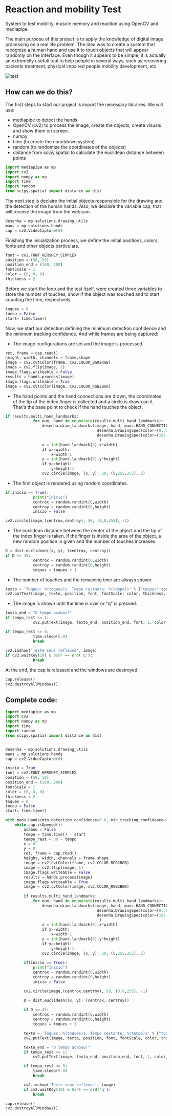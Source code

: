 # Reaction and mobility Test
System to test mobility, muscle memory and reaction using OpenCV and mediapipe.

The main purpose of this project is to apply the knowledge of digital image processing on a real life problem. The idea was to create a system that recognize a human hand and use it to touch objects that will appear randomly on the interface. Even though it appears to be simple, it is actually an extremelly usefull tool to help people in several ways, such as recovering pacients treatment, physical impaired people mobility development, etc.

![test](/img/testereacao.gif)

## How can we do this?

The first steps to start our project is import the necessary libraries.
We will use:
* mediapipe to detect the hands 
* OpenCV (cv2) to process the image, create the objects, create visuals and show them on screen.
* numpy
* time (to create the countdown system)
* random (to randomize the coordinates of the objects)
* distance from scipy.spatial to calculate the euclidean distance between points

~~~Python
import mediapipe as mp
import cv2
import numpy as np
import time
import random
from scipy.spatial import distance as dist
~~~

The next step is declaire the initial objects responsible for the drawing and the detection of the human hands. Also, we declaire the variable cap, that will receive the image from the webcam.

~~~Python
desenha = mp.solutions.drawing_utils
maos = mp.solutions.hands
cap = cv2.VideoCapture(0)
~~~

Finishing the inicialization process, we define the initial positions, colors, fonts and other objects particulars.   

~~~Python
font = cv2.FONT_HERSHEY_SIMPLEX
position = (50, 50)
position_end = (180, 200)
fontScale = 1
color = (0, 0, 0)
thickness = 2
~~~

Before we start the loop and the test itself, were created three variables to store the number of touches, show if the object was touched and to start counting the time, respectively. 

~~~Python
toques = 0
tocou = False
start= time.time()
~~~

Now, we start our detection defining the minimum detection confidence and the minimum tracking confidence. And while  frames are being captured:

* The image configurations are set and the image is processed.

~~~Python
ret, frame = cap.read()
height, width, channels = frame.shape
image = cv2.cvtColor(frame, cv2.COLOR_BGR2RGB)
image = cv2.flip(image, 1)
image.flags.writeable = False
results = hands.process(image)
image.flags.writeable = True
image = cv2.cvtColor(image, cv2.COLOR_RGB2BGR)
~~~

* The hand points and the hand connections are drawn, the coordinates of the tip of the index finger is collected and a circle is drawn on it. That's the base point to check if the hand touches the object.

~~~Python
if results.multi_hand_landmarks:
            for num, hand in enumerate(results.multi_hand_landmarks):
                desenha.draw_landmarks(image, hand, maos.HAND_CONNECTIONS, 
                                        desenha.DrawingSpec(color=(0, 0, 0), thickness=2, circle_radius=2),
                                        desenha.DrawingSpec(color=(195, 195, 195), thickness=2, circle_radius=2),
                                         )
                x = int(hand.landmark[8].x*width)
                if x>=width:
                    x=width-1
                y = int(hand.landmark[8].y*height)
                if y>=height:
                    y=height-1                      
                cv2.circle(image, (x, y), 20, (0,255,255), 2)
~~~

* The first object is rendered using random coordinates.

~~~Python
if(inicio == True):
            print("Inicio")
            centrox = random.randint(0,width)
            centroy = random.randint(0,height)
            inicio = False

cv2.circle(image,(centrox,centroy), 50, (0,0,255), -1)
~~~

* The euclidean distance between the center of the object and the tip of the index finger is taken. If the finger is inside the area of the object, a new random position in given and the number of touches increases.

~~~Python
D = dist.euclidean((x, y), (centrox, centroy))
if D <= 45:
            centrox = random.randint(0,width)
            centroy = random.randint(0,height)
            toques = toques + 1
~~~

* The number of touches and the remaining time are always shown.

~~~Python
texto = 'Toques: %(toques)s  Tempo restante: %(tempo)s' % {"toques":toques, "tempo": int(tempo_rest)}
cv2.putText(image, texto, position, font, fontScale, color, thickness, cv2.LINE_AA)
~~~

* The image is shown until the time is over or "q" is pressed.
~~~Python
texto_end = "O tempo acabou!"
if tempo_rest <= 1:
            cv2.putText(image, texto_end, position_end, font, 1, color, 3, cv2.LINE_AA)

if tempo_rest <= 0:
            time.sleep(5.0)
            break
            
cv2.imshow('Teste seus reflexos', image)
if cv2.waitKey(10) & 0xFF == ord('q'):
            break
~~~

At the end, the cap is released and the windows are destroyed.

~~~Python
cap.release()
cv2.destroyAllWindows()
~~~

## Complete code:

~~~Python
import mediapipe as mp
import cv2
import numpy as np
import time
import random
from scipy.spatial import distance as dist


desenha = mp.solutions.drawing_utils
maos = mp.solutions.hands
cap = cv2.VideoCapture(0)

inicio = True
font = cv2.FONT_HERSHEY_SIMPLEX
position = (50, 50)
position_end = (180, 200)
fontScale = 1
color = (0, 0, 0)
thickness = 2
toques = 0
tocou = False
start= time.time()

with maos.Hands(min_detection_confidence=0.8, min_tracking_confidence=0.5) as hands: 
    while cap.isOpened():
        acabou = False
        tempo = time.time() - start
        tempo_rest = 30 - tempo
        x = 0
        y = 0
        ret, frame = cap.read()
        height, width, channels = frame.shape
        image = cv2.cvtColor(frame, cv2.COLOR_BGR2RGB)
        image = cv2.flip(image, 1)
        image.flags.writeable = False
        results = hands.process(image)
        image.flags.writeable = True
        image = cv2.cvtColor(image, cv2.COLOR_RGB2BGR)
  
        if results.multi_hand_landmarks:
            for num, hand in enumerate(results.multi_hand_landmarks):
                desenha.draw_landmarks(image, hand, maos.HAND_CONNECTIONS, 
                                        desenha.DrawingSpec(color=(0, 0, 0), thickness=2, circle_radius=2),
                                        desenha.DrawingSpec(color=(195, 195, 195), thickness=2, circle_radius=2),
                                         )
                x = int(hand.landmark[8].x*width)
                if x>=width:
                    x=width-1
                y = int(hand.landmark[8].y*height)
                if y>=height:
                    y=height-1                      
                cv2.circle(image, (x, y), 20, (0,255,255), 2)
      
        if(inicio == True):
            print("Inicio")
            centrox = random.randint(0,width)
            centroy = random.randint(0,height)
            inicio = False

        cv2.circle(image,(centrox,centroy), 50, (0,0,255), -1)

        D = dist.euclidean((x, y), (centrox, centroy))
        
        if D <= 45:
            centrox = random.randint(0,width)
            centroy = random.randint(0,height)
            toques = toques + 1

        texto = 'Toques: %(toques)s  Tempo restante: %(tempo)s' % {"toques":toques, "tempo": int(tempo_rest)}
        cv2.putText(image, texto, position, font, fontScale, color, thickness, cv2.LINE_AA)

        texto_end = "O tempo acabou!"
        if tempo_rest <= 1:
            cv2.putText(image, texto_end, position_end, font, 1, color, 3, cv2.LINE_AA)

        if tempo_rest <= 0:
            time.sleep(5.0)
            break

        cv2.imshow('Teste seus reflexos', image)
        if cv2.waitKey(10) & 0xFF == ord('q'):
            break

cap.release()
cv2.destroyAllWindows()
~~~
